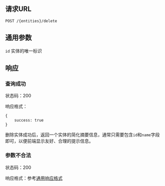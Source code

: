 ## 请求URL

    POST /{entities}/delete

## 通用参数

`id` 实体的唯一标识

## 响应

### 查询成功

状态码：200

响应格式：

    {
        success: true
    }

删除实体成功后，返回一个实体的简化摘要信息，通常只需要包含`id`和`name`字段即可，以便前端显示友好、合理的提示信息。

### 参数不合法

状态码：200

响应格式：参考[通用响应格式]()